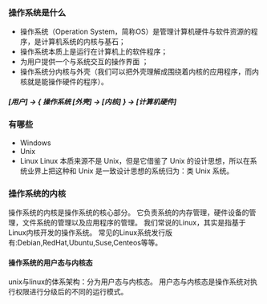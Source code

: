 ### 操作系统是什么
* 操作系统（Operation System，简称OS）是管理计算机硬件与软件资源的程序，是计算机系统的内核与基石；
* 操作系统本质上是运行在计算机上的软件程序；
* 为用户提供一个与系统交互的操作界面 ；
* 操作系统分内核与外壳（我们可以把外壳理解成围绕着内核的应用程序，而内核就是能操作硬件的程序）。
##### [用户] -> { 操作系统 [外壳] -> [内核] } -> [计算机硬件]

### 有哪些
* Windows
* Unix
* Linux Linux 本质来源不是 Unix，但是它借鉴了 Unix 的设计思想，所以在系统业界上把这种和 Unix 是一致设计思想的系统归为：类 Unix 系统。

### 操作系统的内核
操作系统的内核是操作系统的核心部分。
它负责系统的内存管理，硬件设备的管理，文件系统的管理以及应用程序的管理。
我们常说的Linux，其实是指基于Linux内核开发的操作系统。 常见的Linux系统发行版有:Debian,RedHat,Ubuntu,Suse,Centeos等等。

#### 操作系统的用户态与内核态
unix与linux的体系架构：分为用户态与内核态。 用户态与内核态是操作系统对执行权限进行分级后的不同的运行模式。
